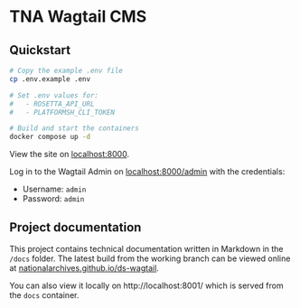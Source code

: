 # TNA Wagtail CMS

## Quickstart

```sh
# Copy the example .env file
cp .env.example .env

# Set .env values for:
#   - ROSETTA_API_URL
#   - PLATFORMSH_CLI_TOKEN

# Build and start the containers
docker compose up -d
```

View the site on [localhost:8000](http://localhost:8000).

Log in to the Wagtail Admin on [localhost:8000/admin](http://localhost:8000/admin) with the credentials:

- Username: `admin`
- Password: `admin`

## Project documentation

This project contains technical documentation written in Markdown in the `/docs` folder. The latest build from the working branch can be viewed online at [nationalarchives.github.io/ds-wagtail](https://nationalarchives.github.io/ds-wagtail/).

You can also view it locally on http://localhost:8001/ which is served from the `docs` container.
